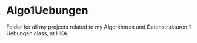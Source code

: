 # Algo1Uebungen
Folder for all my projects related to my Algorithmen und Datenstrukturen 1 Uebungen class, at HKA
